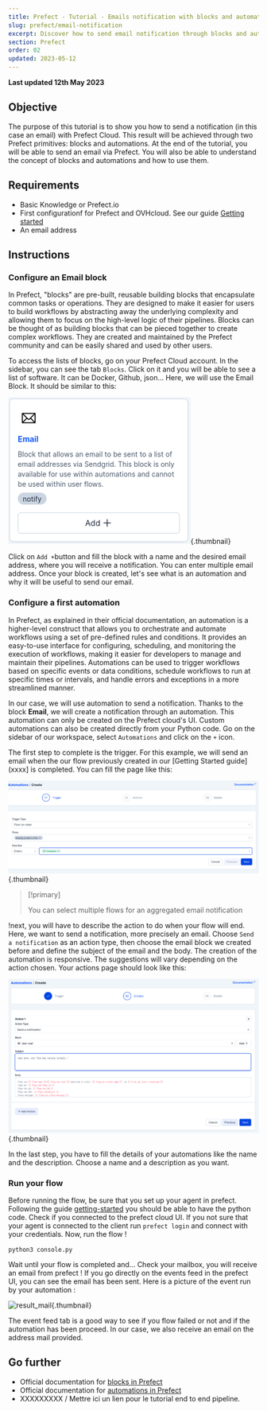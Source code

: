 ```yaml
---
title: Prefect - Tutorial - Emails notification with blocks and automations
slug: prefect/email-notification
excerpt: Discover how to send email notification through blocks and automations in Prefect Cloud
section: Prefect
order: 02
updated: 2023-05-12
---
```


**Last updated 12th May 2023**
 
## Objective

The purpose of this tutorial is to show you how to send a notification (in this case an email) with Prefect Cloud. This result will be achieved through two Prefect primitives: blocks and automations. At the end of the tutorial, you will be able to send an email via Prefect. You will also be able to understand the concept of blocks and automations and how to use them.  
 
## Requirements

- Basic Knowledge or Prefect.io
- First configurationf for Prefect and OVHcloud. See our guide [Getting started]()
- An email address

## Instructions
 
### Configure an Email block

In Prefect, "blocks" are pre-built, reusable building blocks that encapsulate common tasks or operations. They are designed to make it easier for users to build workflows by abstracting away the underlying complexity and allowing them to focus on the high-level logic of their pipelines. Blocks can be thought of as building blocks that can be pieced together to create complex workflows. They are created and maintained by the Prefect community and can be easily shared and used by other users.

To access the lists of blocks, go on your Prefect Cloud account. In the sidebar, you can see the tab `Blocks`. Click on it and you will be able to see a list of software. It can be Docker, Github, json... Here, we will use the Email Block. It should be similar to this: 

![image](images/email_block.png){.thumbnail}

Click on `Add +`button and fill the block with a name and the desired email address, where you will receive a notification. You can enter multiple email address. Once your block is created, let's see what is an automation and why it will be useful to send our email. 

### Configure a first automation

In Prefect, as explained in their official documentation, an automation is a higher-level construct that allows you to orchestrate and automate workflows using a set of pre-defined rules and conditions. It provides an easy-to-use interface for configuring, scheduling, and monitoring the execution of workflows, making it easier for developers to manage and maintain their pipelines. Automations can be used to trigger workflows based on specific events or data conditions, schedule workflows to run at specific times or intervals, and handle errors and exceptions in a more streamlined manner. 

In our case, we will use automation to send a notification. Thanks to the block **Email**, we will create a notification through an automation. This automation can only be created on the Prefect cloud's UI. Custom automations can also be created directly from your Python code. Go on the sidebar of our workspace, select `Automations` and click on the `+` icon. 

The first step to complete is the trigger. For this example, we will send an email when the our flow previously created in our [Getting Started guide](xxxx] is completed. You can fill the page like this:

![image](images/trigger.png){.thumbnail}

> [!primary]
>
> You can select multiple flows for an aggregated email notification
>

!next, you will have to describe the action to do when your flow  will end. Here, we want to send a notification, more precisely an email. Choose `Send a notification` as an action type, then choose the email block we created before and define the subject of the email and the body. The creation of the automation is responsive. The suggestions will vary depending on the action chosen. Your actions page should look like this: 

![image](images/actions.png){.thumbnail}

In the last step, you have to fill the details of your automations like the name and the description. Choose a name and a description as you want. 

### Run your flow

Before running the flow, be sure that you set up your agent in prefect. Following the guide [getting-started]() you should be able to have the python code. Check if you connected to the prefect cloud UI. If you not sure that your agent is connected to the client run `prefect login` and connect with your credentials. Now, run the flow !  

```console
python3 console.py
```

Wait until your flow is completed and... Check your mailbox, you will receive an email from prefect ! If you go directly on the events feed in the prefect UI, you can see the email has been sent. Here is a picture of the event run by your automation :

![result_mail](images/result_mail.png){.thumbnail}

The event feed tab is a good way to see if you flow failed or not and if the automation has been proceed. In our case, we also receive an email on the address mail provided. 

## Go further

- Official documentation for [blocks in Prefect](https://docs.prefect.io/concepts/blocks/)
- Official documentation for [automations in Prefect](https://docs.prefect.io/ui/automations/)
- XXXXXXXXX / Mettre ici un lien pour le tutorial end to end pipeline.

